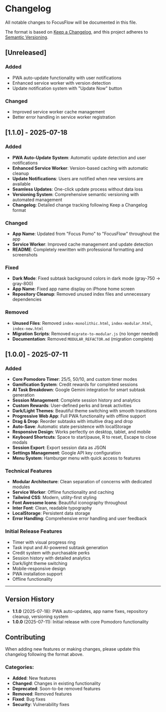 # Changelog

All notable changes to FocusFlow will be documented in this file.

The format is based on [Keep a Changelog](https://keepachangelog.com/en/1.0.0/),
and this project adheres to [Semantic Versioning](https://semver.org/spec/v2.0.0.html).

## [Unreleased]

### Added
- PWA auto-update functionality with user notifications
- Enhanced service worker with version detection
- Update notification system with "Update Now" button

### Changed
- Improved service worker cache management
- Better error handling in service worker registration

## [1.1.0] - 2025-07-18

### Added
- **PWA Auto-Update System**: Automatic update detection and user notifications
- **Enhanced Service Worker**: Version-based caching with automatic cleanup
- **Update Notifications**: Users are notified when new versions are available
- **Seamless Updates**: One-click update process without data loss
- **Versioning System**: Comprehensive semantic versioning with automated management
- **Changelog**: Detailed change tracking following Keep a Changelog format

### Changed
- **App Name**: Updated from "Focus Pomo" to "FocusFlow" throughout the app
- **Service Worker**: Improved cache management and update detection
- **README**: Completely rewritten with professional formatting and screenshots

### Fixed
- **Dark Mode**: Fixed subtask background colors in dark mode (gray-750 → gray-800)
- **App Name**: Fixed app name display on iPhone home screen
- **Repository Cleanup**: Removed unused index files and unnecessary dependencies

### Removed
- **Unused Files**: Removed `index-monolithic.html`, `index-modular.html`, `index-new.html`
- **Migration Scripts**: Removed `migrate-to-modular.js` (no longer needed)
- **Documentation**: Removed `MODULAR_REFACTOR.md` (migration complete)

## [1.0.0] - 2025-07-11

### Added
- **Core Pomodoro Timer**: 25/5, 50/10, and custom timer modes
- **Gamification System**: Credit rewards for completed sessions
- **AI Task Breakdown**: Google Gemini integration for smart subtask generation
- **Session Management**: Complete session history and analytics
- **Custom Rewards**: User-defined perks and break activities
- **Dark/Light Themes**: Beautiful theme switching with smooth transitions
- **Progressive Web App**: Full PWA functionality with offline support
- **Drag & Drop**: Reorder subtasks with intuitive drag and drop
- **Auto-Save**: Automatic state persistence with localStorage
- **Responsive Design**: Works perfectly on desktop, tablet, and mobile
- **Keyboard Shortcuts**: Space to start/pause, R to reset, Escape to close modals
- **Session Export**: Export session data as JSON
- **Settings Management**: Google API key configuration
- **Menu System**: Hamburger menu with quick access to features

### Technical Features
- **Modular Architecture**: Clean separation of concerns with dedicated modules
- **Service Worker**: Offline functionality and caching
- **Tailwind CSS**: Modern, utility-first styling
- **Font Awesome Icons**: Beautiful iconography throughout
- **Inter Font**: Clean, readable typography
- **LocalStorage**: Persistent data storage
- **Error Handling**: Comprehensive error handling and user feedback

### Initial Release Features
- Timer with visual progress ring
- Task input and AI-powered subtask generation
- Credit system with purchasable perks
- Session history with detailed analytics
- Dark/light theme switching
- Mobile-responsive design
- PWA installation support
- Offline functionality

---

## Version History

- **1.1.0** (2025-07-18): PWA auto-updates, app name fixes, repository cleanup, versioning system
- **1.0.0** (2025-07-11): Initial release with core Pomodoro functionality

## Contributing

When adding new features or making changes, please update this changelog following the format above.

### Categories:
- **Added**: New features
- **Changed**: Changes in existing functionality
- **Deprecated**: Soon-to-be removed features
- **Removed**: Removed features
- **Fixed**: Bug fixes
- **Security**: Vulnerability fixes 